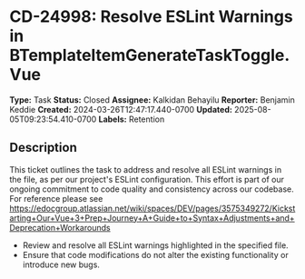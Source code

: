 # CD-24998: Resolve ESLint Warnings in BTemplateItemGenerateTaskToggle.Vue

**Type:** Task
**Status:** Closed
**Assignee:** Kalkidan Behayilu
**Reporter:** Benjamin Keddie
**Created:** 2024-03-26T12:47:17.440-0700
**Updated:** 2025-08-05T09:23:54.410-0700
**Labels:** Retention

## Description
This ticket outlines the task to address and resolve all ESLint warnings in the file, as per our project's ESLint configuration. This effort is part of our ongoing commitment to code quality and consistency across our codebase. For reference please see <custom data-type="smartlink" data-id="id-0">https://edocgroup.atlassian.net/wiki/spaces/DEV/pages/3575349272/Kickstarting+Our+Vue+3+Prep+Journey+A+Guide+to+Syntax+Adjustments+and+Deprecation+Workarounds</custom> 

* Review and resolve all ESLint warnings highlighted in the specified file.
* Ensure that code modifications do not alter the existing functionality or introduce new bugs.
